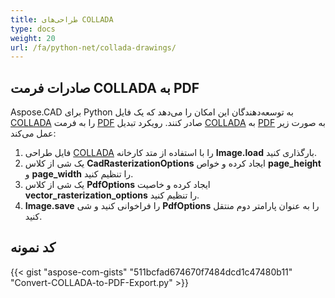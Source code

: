 ```yaml
---
title: طراحی‌های COLLADA
type: docs
weight: 20
url: /fa/python-net/collada-drawings/
---
```


## **صادرات فرمت COLLADA به PDF**

Aspose.CAD برای Python به توسعه‌دهندگان این امکان را می‌دهد که یک فایل [COLLADA](https://docs.fileformat.com/3d/dae/) را به فرمت [PDF](https://docs.fileformat.com/pdf/) صادر کنند. رویکرد تبدیل [COLLADA](https://docs.fileformat.com/3d/dae/) به [PDF](https://docs.fileformat.com/pdf/) به صورت زیر عمل می‌کند:

1. فایل طراحی [COLLADA](https://docs.fileformat.com/3d/dae/) را با استفاده از متد کارخانه **Image.load** بارگذاری کنید.
1. یک شی از کلاس **CadRasterizationOptions** ایجاد کرده و خواص **page_height** و **page_width** را تنظیم کنید.
1. یک شی از کلاس **PdfOptions** ایجاد کرده و خاصیت **vector_rasterization_options** را تنظیم کنید.
1. **Image.save** را فراخوانی کنید و شی **PdfOptions** را به عنوان پارامتر دوم منتقل کنید.

## کد نمونه

{{< gist "aspose-com-gists" "511bcfad674670f7484dcd1c47480b11" "Convert-COLLADA-to-PDF-Export.py" >}}

